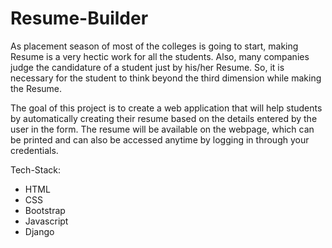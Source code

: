 # Resume-Builder

As placement season of most of the colleges is going to start, making Resume is a very hectic work for all the students. Also, many companies judge the candidature of a student just by his/her Resume. So, it is necessary for the student to think beyond the third dimension while making the Resume.

The goal of this project is to create a web application that will help students by automatically creating their resume based on the details entered by the user in the form. The resume will be available on the webpage, which can be printed and can also be accessed anytime by logging in through your credentials.

Tech-Stack:
  - HTML
  - CSS
  - Bootstrap
  - Javascript
  - Django


